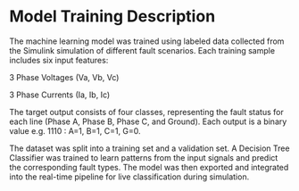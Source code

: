 # Model Training Description
The machine learning model was trained using labeled data collected from the Simulink simulation of different fault scenarios. Each training sample includes six input features:

3 Phase Voltages (Va, Vb, Vc)

3 Phase Currents (Ia, Ib, Ic)

The target output consists of four classes, representing the fault status for each line (Phase A, Phase B, Phase C, and Ground).
Each output is a binary value e.g. 1110 : A=1, B=1, C=1, G=0.

The dataset was split into a training set and a validation set. A Decision Tree Classifier was trained to learn patterns from the input signals and predict the corresponding fault types.
The model was then exported and integrated into the real-time pipeline for live classification during simulation.
